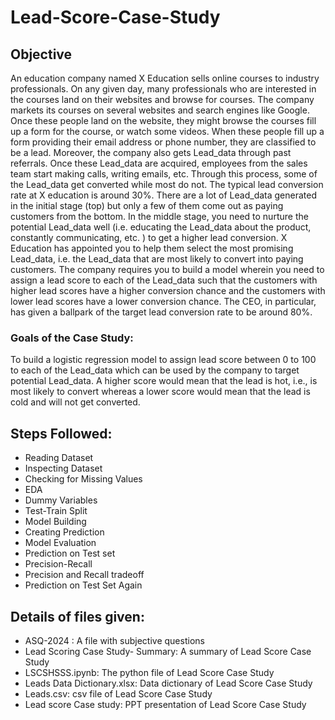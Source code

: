 # Lead-Score-Case-Study

## Objective

An education company named X Education sells online courses to industry professionals. 
On any given day, many professionals who are interested in the courses land on their websites and browse for courses.
The company markets its courses on several websites and search engines like Google. Once these people land on the website, they might browse the courses fill up a form for the course, or watch some videos.
When these people fill up a form providing their email address or phone number, they are classified to be a lead. Moreover, the company also gets Lead_data through past referrals. Once these Lead_data are acquired, employees from the sales team start making calls, writing emails, etc. Through this process, some of the Lead_data get converted while most do not. The typical lead conversion rate at X education is around 30%.
There are a lot of Lead_data generated in the initial stage (top) but only a few of them come out as paying customers from the bottom. In the middle stage, you need to nurture the potential Lead_data well (i.e. educating the Lead_data about the product, constantly communicating, etc. ) to get a higher lead conversion. X Education has appointed you to help them select the most promising Lead_data, i.e. the Lead_data that are most likely to convert into paying customers. The company requires you to build a model wherein you need to assign a lead score to each of the Lead_data such that the customers with higher lead scores have a higher conversion chance and the customers with lower lead scores have a lower conversion chance. The CEO, in particular, has given a ballpark of the target lead conversion rate to be around 80%.

### Goals of the Case Study:
To build a logistic regression model to assign lead score between 0 to 100 to each of the Lead_data which can be used by the company to target potential Lead_data. A higher score would mean that the lead is hot, i.e., is most likely to convert whereas a lower score would mean that the lead is cold and will not get converted.


## Steps Followed:
* Reading Dataset
* Inspecting Dataset
* Checking for Missing Values
* EDA
* Dummy Variables
* Test-Train Split
* Model Building
* Creating Prediction
* Model Evaluation
* Prediction on Test set
* Precision-Recall
* Precision and Recall tradeoff
* Prediction on Test Set Again

## Details of files given:
* ASQ-2024 : A file with subjective questions 
* Lead Scoring Case Study- Summary: A summary of Lead Score Case Study
* LSCSHSSS.ipynb: The python file of Lead Score Case Study
* Leads Data Dictionary.xlsx: Data dictionary of Lead Score Case Study
* Leads.csv: csv file of Lead Score Case Study
* Lead score Case study: PPT presentation of Lead Score Case Study
